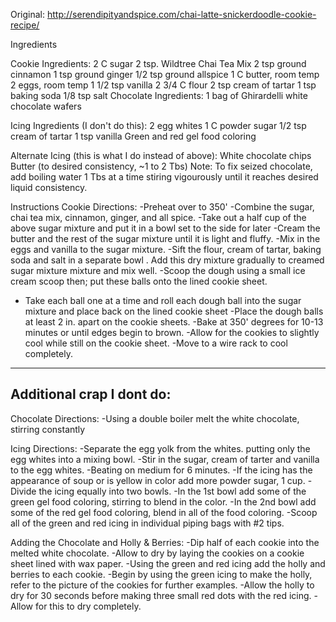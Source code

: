 Original: http://serendipityandspice.com/chai-latte-snickerdoodle-cookie-recipe/

Ingredients

Cookie Ingredients:
2 C sugar
2 tsp. Wildtree Chai Tea Mix
2 tsp ground cinnamon
1 tsp ground ginger
1/2 tsp ground allspice
1 C butter, room temp
2 eggs, room temp
1 1/2 tsp vanilla
2 3/4 C flour
2 tsp cream of tartar
1 tsp baking soda
1/8 tsp salt
Chocolate Ingredients:
1 bag of Ghirardelli white chocolate wafers


Icing Ingredients (I don't do this):
2 egg whites
1 C powder sugar
1/2 tsp cream of tartar
1 tsp vanilla
Green and red gel food coloring

Alternate Icing (this is what I do instead of above):
White chocolate chips 
Butter (to desired consistency, ~1 to 2 Tbs) 
Note: To fix seized chocolate, add boiling water 1 Tbs at a time stiring vigourously until it reaches desired liquid consistency. 

Instructions
Cookie Directions:
-Preheat over to 350'
-Combine the sugar, chai tea mix, cinnamon, ginger, and all spice.
-Take out a half cup of the above sugar mixture and put it in a bowl set to the side for later
-Cream the butter and the rest of the sugar mixture until it is light and fluffy.
-Mix in the eggs and vanilla to the sugar mixture.
-Sift the flour, cream of tartar, baking soda and salt in a separate bowl .
Add this dry mixture gradually to creamed sugar mixture mixture and mix well.
-Scoop the dough using a small ice cream scoop then; put these balls onto the lined cookie sheet.
- Take each ball one at a time and roll each dough ball into the sugar mixture and place back on the lined cookie sheet
-Place the dough balls at least 2 in. apart on the cookie sheets.
-Bake at 350' degrees for 10-13 minutes or until edges begin to brown.
-Allow for the cookies to slightly cool while still on the cookie sheet.
-Move to a wire rack to cool completely.


---------------------------------------------------------------------------------------------------------------------------------
Additional crap I dont do: 
---------------------------------------------------------------------------------------------------------------------------------

Chocolate Directions:
-Using a double boiler melt the white chocolate, stirring constantly

Icing Directions:
-Separate the egg yolk from the whites. putting only the egg whites into a mixing bowl.
-Stir in the sugar, cream of tarter and vanilla to the egg whites.
-Beating on medium for 6 minutes.
-If the icing has the appearance of soup or is yellow in color add more powder sugar, 1 cup.
-Divide the icing equally into two bowls.
-In the 1st bowl add some of the green gel food coloring, stirring to blend in the color.
-In the 2nd bowl add some of the red gel food coloring, blend in all of the food coloring.
-Scoop all of the green and red icing in individual piping bags with #2 tips.

Adding the Chocolate and Holly & Berries:
-Dip half of each cookie into the melted white chocolate.
-Allow to dry by laying the cookies on a cookie sheet lined with wax paper.
-Using the green and red icing add the holly and berries to each cookie.
-Begin by using the green icing to make the holly, refer to the picture of the cookies for further examples.
-Allow the holly to dry for 30 seconds before making three small red dots with the red icing.
-Allow for this to dry completely.
